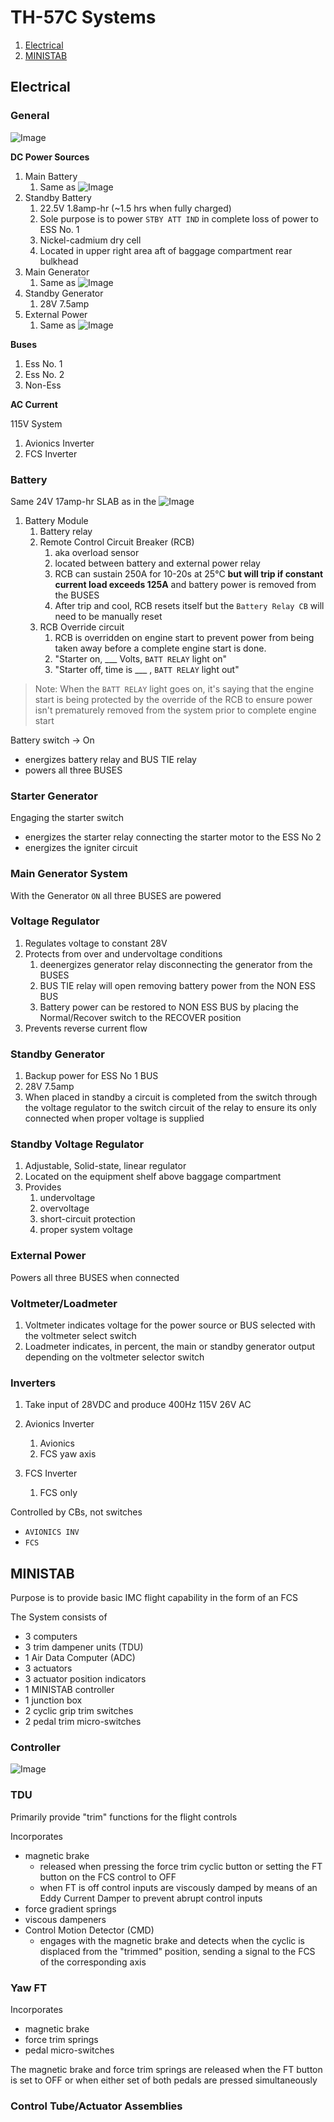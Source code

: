 # TH-57C Systems

1. [Electrical](#electrical)
1. [MINISTAB](#ministab)

## Electrical

### General

![Image][systems-9-1]

**DC Power Sources**

1. Main Battery
    1. Same as ![Image][b]
1. Standby Battery
    1. 22.5V 1.8amp-hr (~1.5 hrs when fully charged)
    1. Sole purpose is to power `STBY ATT IND` in complete loss of power to ESS No. 1
    1. Nickel-cadmium dry cell
    1. Located in upper right area aft of baggage compartment rear bulkhead
1. Main Generator
    1. Same as ![Image][b]
1. Standby Generator
    1. 28V 7.5amp
1. External Power
    1. Same as ![Image][b]

**Buses**

1. Ess No. 1
1. Ess No. 2
1. Non-Ess

**AC Current**

115V System

1. Avionics Inverter
1. FCS Inverter

### Battery

Same 24V 17amp-hr SLAB as in the ![Image][b]

1. Battery Module
    1. Battery relay
    1. Remote Control Circuit Breaker (RCB)
        1. aka overload sensor
        1. located between battery and external power relay
        1. RCB can sustain 250A for 10-20s at 25&deg;C **but will trip if constant current load exceeds 125A** and battery power is removed from the BUSES
        1. After trip and cool, RCB resets itself but the `Battery Relay CB` will need to be manually reset
    1. RCB Override circuit
        1. RCB is overridden on engine start to prevent power from being taken away before a complete engine start is done.
        1. "Starter on, ___ Volts, `BATT RELAY` light on"
        1. "Starter off, time is ___ , `BATT RELAY` light out"

> Note: When the `BATT RELAY` light goes on, it's saying that the engine start is being protected by the override of the RCB to ensure power isn't prematurely removed from the system prior to complete engine start

Battery switch -> On
 - energizes battery relay and BUS TIE relay
 - powers all three BUSES

### Starter Generator

Engaging the starter switch
 - energizes the starter relay connecting the starter motor to the ESS No 2
 - energizes the igniter circuit

### Main Generator System

With the Generator `ON` all three BUSES are powered

### Voltage Regulator

1. Regulates voltage to constant 28V
1. Protects from over and undervoltage conditions
    1. deenergizes generator relay disconnecting the generator from the BUSES
    1. BUS TIE relay will open removing battery power from the NON ESS BUS
    1. Battery power can be restored to NON ESS BUS by placing the Normal/Recover switch to the RECOVER position
1. Prevents reverse current flow

### Standby Generator

1. Backup power for ESS No 1 BUS
1. 28V 7.5amp
1. When placed in standby a circuit is completed from the switch through the voltage regulator to the switch circuit of the relay to ensure its only connected when proper voltage is supplied

### Standby Voltage Regulator

1. Adjustable, Solid-state, linear regulator
1. Located on the equipment shelf above baggage compartment
1. Provides
    1. undervoltage
    1. overvoltage
    1. short-circuit protection
    1. proper system voltage

### External Power

Powers all three BUSES when connected

### Voltmeter/Loadmeter

1. Voltmeter indicates voltage for the power source or BUS selected with the voltmeter select switch
1. Loadmeter indicates, in percent, the main or standby generator output depending on the voltmeter selector switch

### Inverters

1. Take input of 28VDC and produce 400Hz 115V 26V AC

1. Avionics Inverter
    1. Avionics
    1. FCS yaw axis
1. FCS Inverter
    1. FCS only

Controlled by CBs, not switches
 - `AVIONICS INV`
 - `FCS`

## MINISTAB

Purpose is to provide basic IMC flight capability in the form of an FCS

The System consists of
 - 3 computers
 - 3 trim dampener units (TDU)
 - 1 Air Data Computer (ADC)
 - 3 actuators
 - 3 actuator position indicators
 - 1 MINISTAB controller
 - 1 junction box
 - 2 cyclic grip trim switches
 - 2 pedal trim micro-switches

### Controller

![Image][nfm-2-26]

### TDU

Primarily provide "trim" functions for the flight controls

Incorporates
 - magnetic brake
    - released when pressing the force trim cyclic button or setting the FT button on the FCS control to OFF
    - when FT is off control inputs are viscously damped by means of an Eddy Current Damper to prevent abrupt control inputs
 - force gradient springs
 - viscous dampeners
 - Control Motion Detector (CMD)
    - engages with the magnetic brake and detects when the cyclic is displaced from the "trimmed" position, sending a signal to the FCS of the corresponding axis

### Yaw FT

Incorporates
 - magnetic brake
 - force trim springs
 - pedal micro-switches

The magnetic brake and force trim springs are released when the FT button is set to OFF or when either set of both pedals are pressed simultaneously

### Control Tube/Actuator Assemblies





<!-- links -->

[systems-9-1]: https://github.com/wesleyem/th57/blob/master/images/systems-9-1.png?raw=true
[nfm-2-26]: https://github.com/wesleyem/th57/blob/master/images/nfm-2-26.png?raw=true


[c]: https://img.shields.io/badge/TH--57-C-orange.svg?style=flat-square
[b]: https://img.shields.io/badge/TH--57-B-blue.svg?style=flat-square
